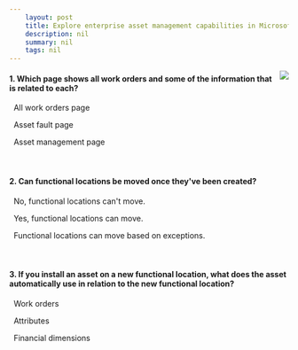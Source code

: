 ```yaml
---
    layout: post
    title: Explore enterprise asset management capabilities in Microsoft Dynamics 365 Supply Chain Management 
    description: nil
    summary: nil
    tags: nil
---
```



 <a target="_blank" href="https://docs.microsoft.com/en-us/learn/modules/explore-enterprise-asset-management-capabilities/6-knowledge-check/"><i class="fas fa-external-link-alt"></i> </a>
 <img align="right" src="https://docs.microsoft.com/en-us/learn/achievements/dynamics-supply-chain-management-enterprise-assets.svg">
####  1. Which page shows all work orders and some of the information that is related to each?


<i class='fas fa-check-square' style='color: Dodgerblue;'></i> &nbsp;&nbsp;All work orders page

<i class='far fa-square'></i> &nbsp;&nbsp;Asset fault page

<i class='far fa-square'></i> &nbsp;&nbsp;Asset management page
<br />
<br />
<br />

####  2. Can functional locations be moved once they've been created?


<i class='fas fa-check-square' style='color: Dodgerblue;'></i> &nbsp;&nbsp;No, functional locations can't move.

<i class='far fa-square'></i> &nbsp;&nbsp;Yes, functional locations can move.

<i class='far fa-square'></i> &nbsp;&nbsp;Functional locations can move based on exceptions.
<br />
<br />
<br />

####  3. If you install an asset on a new functional location, what does the asset automatically use in relation to the new functional location?


<i class='far fa-square'></i> &nbsp;&nbsp;Work orders

<i class='far fa-square'></i> &nbsp;&nbsp;Attributes

<i class='fas fa-check-square' style='color: Dodgerblue;'></i> &nbsp;&nbsp;Financial dimensions
<br />
<br />
<br />
